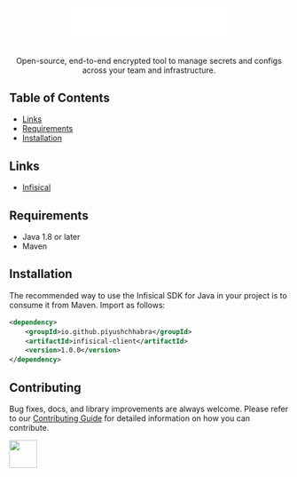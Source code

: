 <h1 align="center">
    <a href="https://github.com/Infisical/infisical">
        <img width="300" src="https://raw.githubusercontent.com/Infisical/infisical-node/main/img/logoname-white.svg#gh-dark-mode-only" alt="infisical">
    </a>
</h1>
<p align="center">
  <p align="center">Open-source, end-to-end encrypted tool to manage secrets and configs across your team and infrastructure.</p>
</p>

## Table of Contents

- [Links](#links)
- [Requirements](#requirements)
- [Installation](#installation)

## Links

- [Infisical](https://github.com/Infisical/infisical)

## Requirements

- Java 1.8 or later
- Maven

## Installation

The recommended way to use the Infisical SDK for Java in your project is to consume it from Maven. Import as follows:
```xml
<dependency>
    <groupId>io.github.piyushchhabra</groupId>
    <artifactId>infisical-client</artifactId>
    <version>1.0.0</version>
</dependency>
```
## Contributing

Bug fixes, docs, and library improvements are always welcome. Please refer to our [Contributing Guide](https://infisical.com/docs/contributing/overview) for detailed information on how you can contribute.

[//]: contributor-faces

<!-- ALL-CONTRIBUTORS-LIST:START - Do not remove or modify this section -->
<!-- prettier-ignore-start -->
<!-- markdownlint-disable -->

<a href="https://github.com/piyushchhabra"><img src="https://avatars.githubusercontent.com/u/12864227?v=4" width="50" height="50" alt=""/></a>